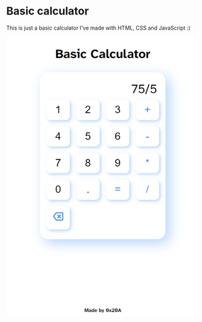 # Basic calculator

This is just a basic calculator I've made with HTML, CSS and JavaScript :)

![screenshot](img/screenshot.png)